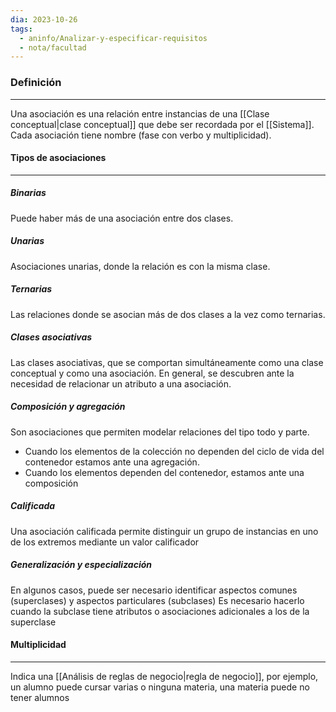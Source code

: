 ```yaml
---
dia: 2023-10-26
tags:
  - aninfo/Analizar-y-especificar-requisitos
  - nota/facultad
---
```

### Definición
---
Una asociación es una relación entre instancias de una [[Clase conceptual|clase conceptual]] que debe ser recordada por el [[Sistema]]. Cada asociación tiene nombre (fase con verbo y multiplicidad).

#### Tipos de asociaciones
---
##### Binarias
Puede haber más de una asociación entre dos clases. 

##### Unarias
Asociaciones unarias, donde la relación es con la misma clase.

##### Ternarias
Las relaciones donde se asocian más de dos clases a la vez como ternarias.

##### Clases asociativas
Las clases asociativas, que se comportan simultáneamente como una clase conceptual y como una asociación. En general, se descubren ante la necesidad de relacionar un atributo a una asociación.

##### Composición y agregación
Son asociaciones que permiten modelar relaciones del tipo todo y parte. 
* Cuando los elementos de la colección no dependen del ciclo de vida del contenedor estamos ante una agregación. 
* Cuando los elementos dependen del contenedor, estamos ante una composición

##### Calificada
Una asociación calificada permite distinguir un grupo de instancias en uno de los extremos mediante un valor calificador

##### Generalización y especialización
En algunos casos, puede ser necesario identificar aspectos comunes (superclases) y aspectos particulares (subclases)
Es necesario hacerlo cuando la subclase tiene atributos o asociaciones adicionales a los de la superclase

#### Multiplicidad
---
Indica una [[Análisis de reglas de negocio|regla de negocio]], por ejemplo, un alumno puede cursar varias o ninguna materia, una materia puede no tener alumnos
